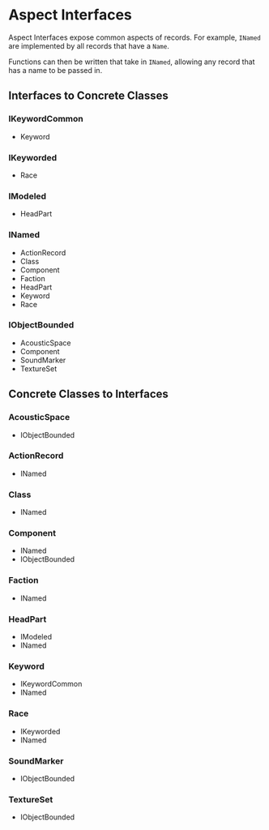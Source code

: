 # Aspect Interfaces
Aspect Interfaces expose common aspects of records.  For example, `INamed` are implemented by all records that have a `Name`.

Functions can then be written that take in `INamed`, allowing any record that has a name to be passed in.
## Interfaces to Concrete Classes
### IKeywordCommon
- Keyword
### IKeyworded
- Race
### IModeled
- HeadPart
### INamed
- ActionRecord
- Class
- Component
- Faction
- HeadPart
- Keyword
- Race
### IObjectBounded
- AcousticSpace
- Component
- SoundMarker
- TextureSet
## Concrete Classes to Interfaces
### AcousticSpace
- IObjectBounded
### ActionRecord
- INamed
### Class
- INamed
### Component
- INamed
- IObjectBounded
### Faction
- INamed
### HeadPart
- IModeled
- INamed
### Keyword
- IKeywordCommon
- INamed
### Race
- IKeyworded
- INamed
### SoundMarker
- IObjectBounded
### TextureSet
- IObjectBounded
